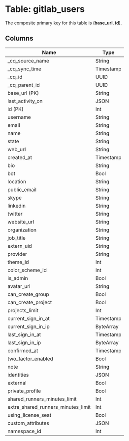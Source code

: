 # Table: gitlab_users

The composite primary key for this table is (**base_url**, **id**).

## Columns

| Name          | Type          |
| ------------- | ------------- |
|_cq_source_name|String|
|_cq_sync_time|Timestamp|
|_cq_id|UUID|
|_cq_parent_id|UUID|
|base_url (PK)|String|
|last_activity_on|JSON|
|id (PK)|Int|
|username|String|
|email|String|
|name|String|
|state|String|
|web_url|String|
|created_at|Timestamp|
|bio|String|
|bot|Bool|
|location|String|
|public_email|String|
|skype|String|
|linkedin|String|
|twitter|String|
|website_url|String|
|organization|String|
|job_title|String|
|extern_uid|String|
|provider|String|
|theme_id|Int|
|color_scheme_id|Int|
|is_admin|Bool|
|avatar_url|String|
|can_create_group|Bool|
|can_create_project|Bool|
|projects_limit|Int|
|current_sign_in_at|Timestamp|
|current_sign_in_ip|ByteArray|
|last_sign_in_at|Timestamp|
|last_sign_in_ip|ByteArray|
|confirmed_at|Timestamp|
|two_factor_enabled|Bool|
|note|String|
|identities|JSON|
|external|Bool|
|private_profile|Bool|
|shared_runners_minutes_limit|Int|
|extra_shared_runners_minutes_limit|Int|
|using_license_seat|Bool|
|custom_attributes|JSON|
|namespace_id|Int|